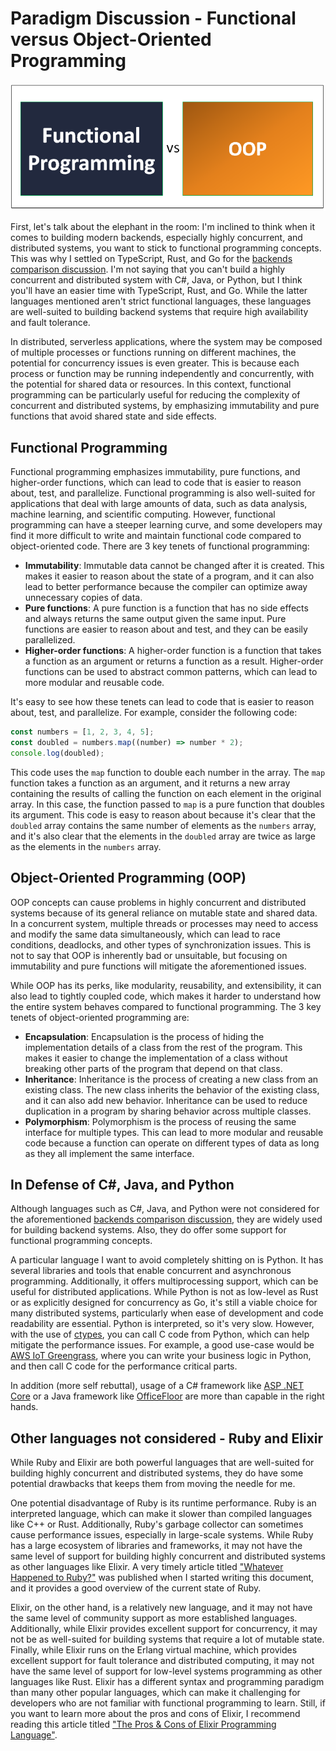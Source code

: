 # Paradigm Discussion - Functional versus Object-Oriented Programming

![Functional versus OOP Header](./assets/images/func-vs-oop.png)

First, let's talk about the elephant in the room: I'm inclined to think when it comes to building modern backends, especially highly concurrent, and distributed systems, you want to stick to functional programming concepts.  This was why I settled on TypeScript, Rust, and Go for the [backends comparison discussion](./the-case-for-go-backends.md).  I'm not saying that you can't build a highly concurrent and distributed system with C#, Java, or Python, but I think you'll have an easier time with TypeScript, Rust, and Go.  While the latter languages mentioned aren't strict functional languages, these languages are well-suited to building backend systems that require high availability and fault tolerance.  

In distributed, serverless applications, where the system may be composed of multiple processes or functions running on different machines, the potential for concurrency issues is even greater. This is because each process or function may be running independently and concurrently, with the potential for shared data or resources. In this context, functional programming can be particularly useful for reducing the complexity of concurrent and distributed systems, by emphasizing immutability and pure functions that avoid shared state and side effects.

## Functional Programming

Functional programming emphasizes immutability, pure functions, and higher-order functions, which can lead to code that is easier to reason about, test, and parallelize. Functional programming is also well-suited for applications that deal with large amounts of data, such as data analysis, machine learning, and scientific computing. However, functional programming can have a steeper learning curve, and some developers may find it more difficult to write and maintain functional code compared to object-oriented code.  There are 3 key tenets of functional programming:

- **Immutability**: Immutable data cannot be changed after it is created. This makes it easier to reason about the state of a program, and it can also lead to better performance because the compiler can optimize away unnecessary copies of data.
- **Pure functions**: A pure function is a function that has no side effects and always returns the same output given the same input. Pure functions are easier to reason about and test, and they can be easily parallelized.
- **Higher-order functions**: A higher-order function is a function that takes a function as an argument or returns a function as a result. Higher-order functions can be used to abstract common patterns, which can lead to more modular and reusable code.

It's easy to see how these tenets can lead to code that is easier to reason about, test, and parallelize.  For example, consider the following code:

```javascript
const numbers = [1, 2, 3, 4, 5];
const doubled = numbers.map((number) => number * 2);
console.log(doubled);
```

This code uses the `map` function to double each number in the array. The `map` function takes a function as an argument, and it returns a new array containing the results of calling the function on each element in the original array. In this case, the function passed to `map` is a pure function that doubles its argument. This code is easy to reason about because it's clear that the `doubled` array contains the same number of elements as the `numbers` array, and it's also clear that the elements in the `doubled` array are twice as large as the elements in the `numbers` array.

## Object-Oriented Programming (OOP)

OOP concepts can cause problems in highly concurrent and distributed systems because of its general reliance on mutable state and shared data. In a concurrent system, multiple threads or processes may need to access and modify the same data simultaneously, which can lead to race conditions, deadlocks, and other types of synchronization issues.  This is not to say that OOP is inherently bad or unsuitable, but focusing on immutability and pure functions will mitigate the aforementioned issues.

While OOP has its perks, like modularity, reusability, and extensibility, it can also lead to tightly coupled code, which makes it harder to understand how the entire system behaves compared to functional programming.  The 3 key tenets of object-oriented programming are:

- **Encapsulation**: Encapsulation is the process of hiding the implementation details of a class from the rest of the program. This makes it easier to change the implementation of a class without breaking other parts of the program that depend on that class.
- **Inheritance**: Inheritance is the process of creating a new class from an existing class. The new class inherits the behavior of the existing class, and it can also add new behavior. Inheritance can be used to reduce duplication in a program by sharing behavior across multiple classes.
- **Polymorphism**: Polymorphism is the process of reusing the same interface for multiple types. This can lead to more modular and reusable code because a function can operate on different types of data as long as they all implement the same interface.

## In Defense of C#, Java, and Python

Although languages such as C#, Java, and Python were not considered for the aforementioned [backends comparison discussion](./the-case-for-go-backends.md), they are widely used for building backend systems.  Also, they do offer some support for functional programming concepts.

A particular language I want to avoid completely shitting on is Python.  It has several libraries and tools that enable concurrent and asynchronous programming. Additionally, it offers multiprocessing support, which can be useful for distributed applications. While Python is not as low-level as Rust or as explicitly designed for concurrency as Go, it's still a viable choice for many distributed systems, particularly when ease of development and code readability are essential.  Python is interpreted, so it's very slow.  However, with the use of [ctypes](https://docs.python.org/3/library/ctypes.html), you can call C code from Python, which can help mitigate the performance issues.  For example, a good use-case would be [AWS IoT Greengrass](https://docs.aws.amazon.com/greengrass/v1/developerguide/IoT-SDK.html), where you can write your business logic in Python, and then call C code for the performance critical parts.

In addition (more self rebuttal), usage of a C# framework like [ASP .NET Core](https://dotnet.microsoft.com/en-us/learn/aspnet/what-is-aspnet-core) or a Java framework like [OfficeFloor](https://officefloor.net/tutorials/index.html) are more than capable in the right hands.

## Other languages not considered - Ruby and Elixir

While Ruby and Elixir are both powerful languages that are well-suited for building highly concurrent and distributed systems, they do have some potential drawbacks that keeps them from moving the needle for me.

One potential disadvantage of Ruby is its runtime performance. Ruby is an interpreted language, which can make it slower than compiled languages like C++ or Rust. Additionally, Ruby's garbage collector can sometimes cause performance issues, especially in large-scale systems. While Ruby has a large ecosystem of libraries and frameworks, it may not have the same level of support for building highly concurrent and distributed systems as other languages like Elixir.  A very timely article titled ["Whatever Happened to Ruby?"](https://www.infoworld.com/article/3687219/whatever-happened-to-ruby.html) was published when I started writing this document, and it provides a good overview of the current state of Ruby.

Elixir, on the other hand, is a relatively new language, and it may not have the same level of community support as more established languages. Additionally, while Elixir provides excellent support for concurrency, it may not be as well-suited for building systems that require a lot of mutable state. Finally, while Elixir runs on the Erlang virtual machine, which provides excellent support for fault tolerance and distributed computing, it may not have the same level of support for low-level systems programming as other languages like Rust.  Elixir has a different syntax and programming paradigm than many other popular languages, which can make it challenging for developers who are not familiar with functional programming to learn.  Still, if you want to learn more about the pros and cons of Elixir, I recommend reading this article titled ["The Pros & Cons of Elixir Programming Language"](https://www.rswebsols.com/tutorials/programming/pros-cons-elixir-programming-language).
